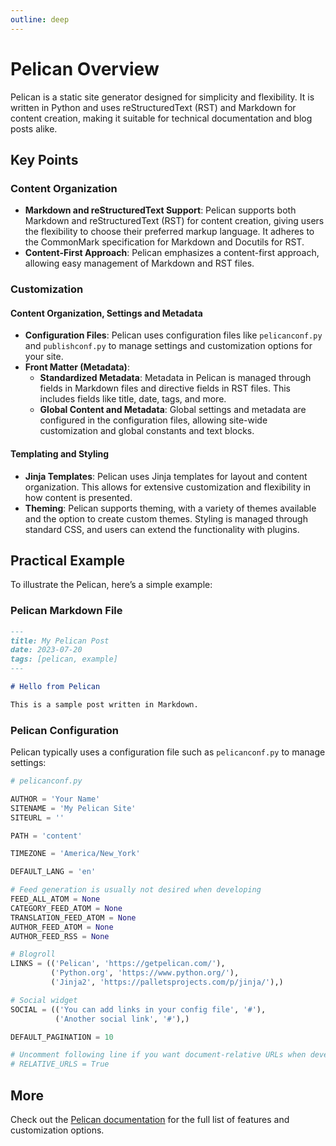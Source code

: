 ```yaml
---
outline: deep
---
```


# Pelican Overview

Pelican is a static site generator designed for simplicity and flexibility. It is written in Python and uses reStructuredText (RST) and Markdown for content creation, making it suitable for technical documentation and blog posts alike.

## Key Points

### Content Organization

- **Markdown and reStructuredText Support**: Pelican supports both Markdown and reStructuredText (RST) for content creation, giving users the flexibility to choose their preferred markup language. It adheres to the CommonMark specification for Markdown and Docutils for RST.
- **Content-First Approach**: Pelican emphasizes a content-first approach, allowing easy management of Markdown and RST files.

### Customization

#### Content Organization, Settings and Metadata

- **Configuration Files**: Pelican uses configuration files like `pelicanconf.py` and `publishconf.py` to manage settings and customization options for your site.
- **Front Matter (Metadata)**:
  - **Standardized Metadata**: Metadata in Pelican is managed through fields in Markdown files and directive fields in RST files. This includes fields like title, date, tags, and more.
  - **Global Content and Metadata**: Global settings and metadata are configured in the configuration files, allowing site-wide customization and global constants and text blocks.

#### Templating and Styling

- **Jinja Templates**: Pelican uses Jinja templates for layout and content organization. This allows for extensive customization and flexibility in how content is presented.
- **Theming**: Pelican supports theming, with a variety of themes available and the option to create custom themes. Styling is managed through standard CSS, and users can extend the functionality with plugins.

## Practical Example

To illustrate the Pelican, here’s a simple example:

### Pelican Markdown File

```markdown
---
title: My Pelican Post
date: 2023-07-20
tags: [pelican, example]
---

# Hello from Pelican

This is a sample post written in Markdown.
```

### Pelican Configuration

Pelican typically uses a configuration file such as `pelicanconf.py` to manage settings:


```python
# pelicanconf.py

AUTHOR = 'Your Name'
SITENAME = 'My Pelican Site'
SITEURL = ''

PATH = 'content'

TIMEZONE = 'America/New_York'

DEFAULT_LANG = 'en'

# Feed generation is usually not desired when developing
FEED_ALL_ATOM = None
CATEGORY_FEED_ATOM = None
TRANSLATION_FEED_ATOM = None
AUTHOR_FEED_ATOM = None
AUTHOR_FEED_RSS = None

# Blogroll
LINKS = (('Pelican', 'https://getpelican.com/'),
         ('Python.org', 'https://www.python.org/'),
         ('Jinja2', 'https://palletsprojects.com/p/jinja/'),)

# Social widget
SOCIAL = (('You can add links in your config file', '#'),
          ('Another social link', '#'),)

DEFAULT_PAGINATION = 10

# Uncomment following line if you want document-relative URLs when developing
# RELATIVE_URLS = True
```

## More

Check out the [Pelican documentation](https://docs.getpelican.com/en/stable/) for the full list of features and customization options.
